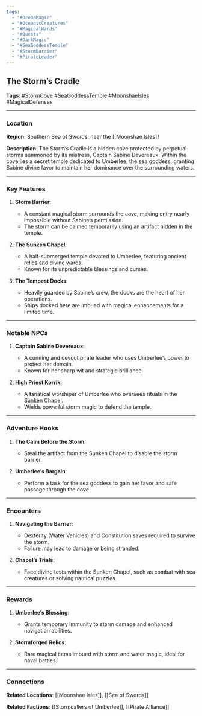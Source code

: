 ```yaml
---
tags:
  - "#OceanMagic"
  - "#OceanicCreatures"
  - "#MagicalWards"
  - "#Quests"
  - "#DarkMagic"
  - "#SeaGoddessTemple"
  - "#StormBarrier"
  - "#PirateLeader"
---
```

## The Storm’s Cradle

**Tags**: #StormCove #SeaGoddessTemple #MoonshaeIsles #MagicalDefenses

---

### Location

**Region**: Southern Sea of Swords, near the [[Moonshae Isles]]

**Description**: The Storm’s Cradle is a hidden cove protected by perpetual storms summoned by its mistress, Captain Sabine Devereaux. Within the cove lies a secret temple dedicated to Umberlee, the sea goddess, granting Sabine divine favor to maintain her dominance over the surrounding waters.

---

### Key Features

1. **Storm Barrier**:
    
    - A constant magical storm surrounds the cove, making entry nearly impossible without Sabine’s permission.
    - The storm can be calmed temporarily using an artifact hidden in the temple.
2. **The Sunken Chapel**:
    
    - A half-submerged temple devoted to Umberlee, featuring ancient relics and divine wards.
    - Known for its unpredictable blessings and curses.
3. **The Tempest Docks**:
    
    - Heavily guarded by Sabine’s crew, the docks are the heart of her operations.
    - Ships docked here are imbued with magical enhancements for a limited time.

---

### Notable NPCs

1. **Captain Sabine Devereaux**:
    
    - A cunning and devout pirate leader who uses Umberlee’s power to protect her domain.
    - Known for her sharp wit and strategic brilliance.
2. **High Priest Korrik**:
    
    - A fanatical worshiper of Umberlee who oversees rituals in the Sunken Chapel.
    - Wields powerful storm magic to defend the temple.

---

### Adventure Hooks

1. **The Calm Before the Storm**:
    
    - Steal the artifact from the Sunken Chapel to disable the storm barrier.
2. **Umberlee’s Bargain**:
    
    - Perform a task for the sea goddess to gain her favor and safe passage through the cove.

---

### Encounters

1. **Navigating the Barrier**:
    
    - Dexterity (Water Vehicles) and Constitution saves required to survive the storm.
    - Failure may lead to damage or being stranded.
2. **Chapel’s Trials**:
    
    - Face divine tests within the Sunken Chapel, such as combat with sea creatures or solving nautical puzzles.

---

### Rewards

1. **Umberlee’s Blessing**:
    
    - Grants temporary immunity to storm damage and enhanced navigation abilities.
2. **Stormforged Relics**:
    
    - Rare magical items imbued with storm and water magic, ideal for naval battles.

---

### Connections

**Related Locations**: [[Moonshae Isles]], [[Sea of Swords]]

**Related Factions**: [[Stormcallers of Umberlee]], [[Pirate Alliance]]